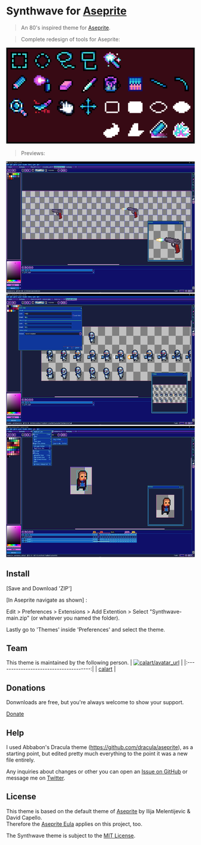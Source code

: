 # Synthwave for [Aseprite](https://www.aseprite.org/)

> An 80's inspired theme for [Aseprite](https://www.aseprite.org/).

> Complete redesign of tools for Aseprite:

<img src="https://github.com/Calart/Synthwave/blob/main/BrandNewCustomTools.png"/>

>Previews:

<img src="https://github.com/Calart/Synthwave/blob/main/screenshot.PNG" width="640" height="350" />
<img src="https://github.com/Calart/Synthwave/blob/main/screenshot1.PNG" width="640" height="350" />
<img src="https://github.com/Calart/Synthwave/blob/main/screenshot2.PNG" width="640" height="350" />


## Install

[Save and Download 'ZIP']

[In Aseprite navigate as shown] :

Edit > Preferences > Extensions > Add Extention > Select "Synthwave-main.zip" (or whatever you named the folder).

Lastly go to 'Themes' inside 'Preferences' and select the theme.

## Team

This theme is maintained by the following person.
| [![calart/avatar_url]][calart] |
|:--------------------------------------:|
|              [calart]              |

[calart]: https://github.com/calart
[calart/avatar_url]: https://avatars.githubusercontent.com/u/70825079?s=40&v=4

## Donations
Donwnloads are free, but you're always welcome to show your support.

[Donate](https://www.paypal.com/donate?hosted_button_id=GB6WHQYLRH3DS)

## Help
I used Abbabon's Dracula theme (https://github.com/dracula/aseprite), as a starting point, but edited pretty much everything to the point it was a new file entirely.

Any inquiries about changes or other you can open an [Issue on GitHub](https://github.com/Calart/Synthwave/issues/new/choose "New Issue &#183; https://github.com/Calart/Synthwave") or message me on [Twitter](https://twitter.com/pronomicalart).

## License
This theme is based on the default theme of [Aseprite](http://aseprite.org "Aseprite - Animated sprite editor & pixel art tool") by Ilija Melentijevic & David Capello.  
Therefore the [Aseprite Eula](https://github.com/aseprite/aseprite/blob/master/EULA.txt "aseprite/EULA.txt at master &#183; aseprite/aseprite") applies on this project, too.

The Synthwave theme is subject to the [MIT License](./LICENSE).
